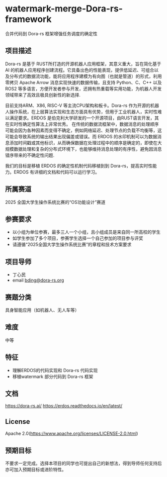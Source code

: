 # watermark-merge-Dora-rs-framework
合并代码到 Dora-rs 框架增强任务调度的确定性

## 项目描述
Dora-rs 是基于 RUST所打造的开源机器人应用框架，其意义重大，旨在简化基于 AI 的机器人应用程序创建流程。它具备出色的性能表现，提供低延迟、可组合以及分布式的数据流功能，能将应用程序建模为有向图（也就是管道）的形式，利用零拷贝 Apache Arrow 消息实现快速的数据传输，且支持 Python、C、C++ 以及 ROS2 等多语言，方便开发者参与开发，还拥有热重载等实用功能，为机器人开发领域带来了高效且极具创新性的新选择.  

目前支持ARM、X86, RISC-V 等主流CPU架构和板卡。Dora-rs 作为开源的机器人操作系统，在上层算法实现和生态方面具有优势，但用于工业机器人，实时性难以满足要求。ERDOS 是伯克利大学研发的一个开源项目，由RUST语言开发，其在实时性确定性算法上非常优秀。 在传统的数据流框架中，数据消息的处理顺序可能会因为各种因素而变得不确定，例如网络延迟、处理节点的负载不均衡等，这可能会导致系统的输出结果出现偏差或错误。而 ERDOS 的水印机制可以为数据消息添加时间戳或其他标识，从而确保数据在处理过程中的顺序是确定的，即使在大规模数据处理和复杂的分布式环境下，也能够维持消息处理的有序性，避免因消息错序带来的不确定性问题.

我们的目标是移植 ERDOS 的确定性机制代码移植到到 Dora-rs，提高实时性能力。ERDOS 有详细的文档和代码可以运行学习。

## 所属赛道

2025 全国大学生操作系统比赛的“OS功能设计”赛道

## 参赛要求

- 以小组为单位参赛，最多三人一个小组，且小组成员是来自同一所高校的学生
- 如学生参加了多个项目，参赛学生选择一个自己参加的项目参与评奖
- 请遵循“2025全国大学生操作系统比赛”的章程和技术方案要求


## 项目导师

- 丁心民
- email bding@dora-rs.org

## 赛题分类
具身智能应用（如机器人、无人车等）

## 难度
中等

## 特征
- 理解ERDOS的代码实现和 Dora-rs 代码实现
- 移植watermark 部分代码到 Dora-rs 框架

## 文档
https://dora-rs.ai/
https://erdos.readthedocs.io/en/latest/

## License

Apache 2.0(https://www.apache.org/licenses/LICENSE-2.0.html)

## 预期目标

不要求一定完成。选择本项目的同学也可提出自己的新想法，得到导师任何支持后亦可加入预期目标或进阶特性。
